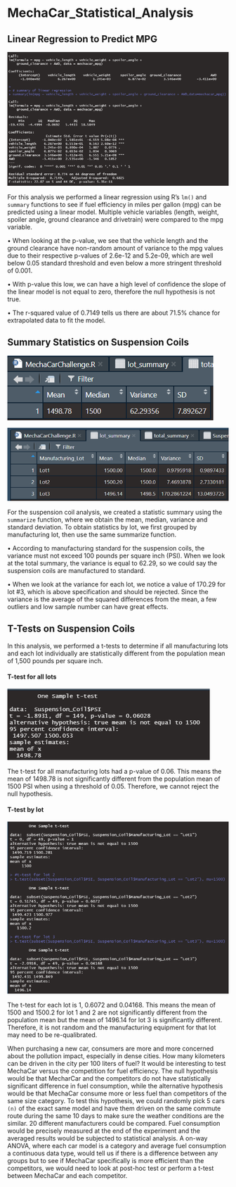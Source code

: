 # MechaCar_Statistical_Analysis


## Linear Regression to Predict MPG

![LinRegSummary](Resources/LinRegSummary.png)


For this analysis we performed a linear regression using R’s `lm()` and `summary` functions to see if fuel efficiency in miles per gallon (mpg) can be predicted using a linear model. Multiple vehicle variables (length, weight, spoiler angle, ground clearance and drivetrain) were compared to the mpg variable. 

•	When looking at the p-value, we see that the vehicle length and the ground clearance have non-random amount of variance to the mpg values due to their respective p-values of 2.6e-12 and 5.2e-09, which are well below 0.05 standard threshold and even below a more stringent threshold of 0.001. 

•	With p-value this low, we can have a high level of confidence the slope of the linear model is not equal to zero, therefore the null hypothesis is not true.

•	The r-squared value of 0.7149 tells us there are about 71.5% chance for extrapolated data to fit the model.



## Summary Statistics on Suspension Coils

![total_summary](Resources/total_summary.png)

![lot_summary](Resources/lot_summary.png)

For the suspension coil analysis, we created a statistic summary using the `summarize` function, where we obtain the mean, median, variance and standard deviation. To obtain statistics by lot, we first grouped by manufacturing lot, then use the same summarize function.

•	According to manufacturing standard for the suspension coils, the variance must not exceed 100 pounds per square inch (PSI). When we look at the total summary, the variance is equal to 62.29, so we could say the suspension coils are manufactured to standard.

•	When we look at the variance for each lot, we notice a value of 170.29 for lot #3, which is above specification and should be rejected. Since the variance is the average of the squared differences from the mean, a few outliers and low sample number can have great effects.



## T-Tests on Suspension Coils

In this analysis, we performed a t-tests to determine if all manufacturing lots and each lot individually are statistically different from the population mean of 1,500 pounds per square inch.

#### T-test for all lots

![t-test_all](Resources/t-test_all.png)


The t-test for all manufacturing lots had a p-value of 0.06. This means the mean of 1498.78 is not significantly different from the population mean of 1500 PSI when using a threshold of 0.05. Therefore, we cannot reject the null hypothesis.


#### T-test by lot

![t-test_lot](Resources/t-test_lot.png)


The t-test for each lot is 1, 0.6072 and 0.04168. This means the mean of 1500 and 1500.2 for lot 1 and 2 are not significantly different from the population mean but the mean of 1496.14 for lot 3 is significantly different. Therefore, it is not random and the manufacturing equipment for that lot may need to be re-qualibrated.


When purchasing a new car, consumers are more and more concerned about the pollution impact, especially in dense cities. How many kilometers can be driven in the city per 100 liters of fuel? It would be interesting to test MechaCar versus the competition for fuel efficiency. The null hypothesis would be that MecharCar and the competitors do not have statistically significant difference in fuel consumption, while the alternative hypothesis would be that MechaCar consume more or less fuel than competitors of the same size category. To test this hypothesis, we could randomly pick 5 cars `(n)` of the exact same model and have them driven on the same commute route during the same 10 days to make sure the weather conditions are the similar. 20 different manufacturers could be compared. Fuel consumption would be precisely measured at the end of the experiment and the averaged results would be subjected to statistical analysis. A on-way ANOVA, where each car model is a category and average fuel consumption a continuous data type, would tell us if there is a difference between any groups but to see if MechaCar specifically is more efficient than the competitors, we would need to look at post-hoc test or perform a t-test between MechaCar and each competitor. 


